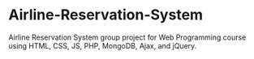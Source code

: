 # Airline-Reservation-System

Airline Reservation System group project for Web Programming course using HTML, CSS, JS, PHP, MongoDB, Ajax, and jQuery.

